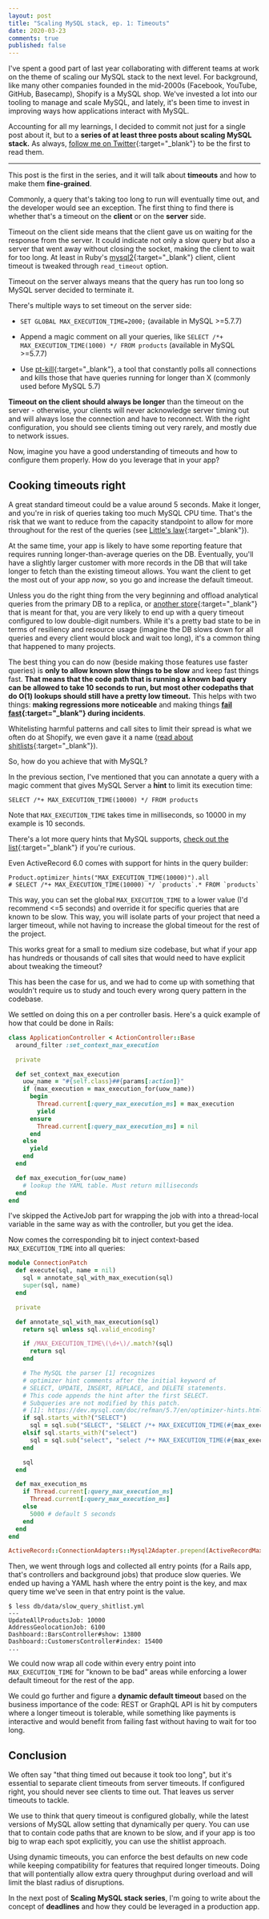 ```yaml
---
layout: post
title: "Scaling MySQL stack, ep. 1: Timeouts"
date: 2020-03-23
comments: true
published: false
---
```


I've spent a good part of last year collaborating with different teams at work on the theme of scaling our MySQL stack to the next level. For background, like many other companies founded in the mid-2000s (Facebook, YouTube, GitHub, Basecamp), Shopify is a MySQL shop. We've invested a lot into our tooling to manage and scale MySQL, and lately, it's been time to invest in improving ways how applications interact with MySQL.

Accounting for all my learnings, I decided to commit not just for a single post about it, but to a **series of at least three posts about scaling MySQL stack.** As always, [follow me on Twitter](https://twitter.com/kirshatrov){:target="_blank"} to be the first to read them.

***

This post is the first in the series, and it will talk about **timeouts** and how to make them **fine-grained**.

Commonly, a query that's taking too long to run will eventually time out, and the developer would see an exception. The first thing to find there is whether that's a timeout on the **client** or on the **server** side.

Timeout on the client side means that the client gave us on waiting for the response from the server. It could indicate not only a slow query but also a server that went away without closing the socket, making the client to wait for too long. At least in Ruby's [mysql2](https://github.com/brianmario/mysql2){:target="_blank"} client, client timeout is tweaked through `read_timeout` option.

Timeout on the server always means that the query has run too long so MySQL server decided to terminate it.

There's multiple ways to set timeout on the server side:

* `SET GLOBAL MAX_EXECUTION_TIME=2000;` (available in MySQL >=5.7.7)

* Append a magic comment on all your queries, like `SELECT /*+ MAX_EXECUTION_TIME(1000) */ FROM products` (available in MySQL >=5.7.7)

* Use [pt-kill](https://www.percona.com/doc/percona-toolkit/LATEST/pt-kill.html){:target="_blank"}, a tool that constantly polls all connections and kills those that have queries running for longer than X (commonly used before MySQL 5.7)

**Timeout on the client should always be longer** than the timeout on the server - otherwise, your clients will never acknowledge server timing out and will always lose the connection and have to reconnect. With the right configuration, you should see clients timing out very rarely, and mostly due to network issues.

Now, imagine you have a good understanding of timeouts and how to configure them properly. How do you leverage that in your app?

## Cooking timeouts right

A great standard timeout could be a value around 5 seconds. Make it longer, and you're in risk of queries taking too much MySQL CPU time. That's the risk that we want to reduce from the capacity standpoint to allow for more throughout for the rest of the queries (see [Little's law](https://en.wikipedia.org/wiki/Little%27s_law){:target="_blank"}).

At the same time, your app is likely to have some reporting feature that requires running longer-than-average queries on the DB. Eventually, you'll have a slightly larger customer with more records in the DB that will take longer to fetch than the existing timeout allows. You want the client to get the most out of your app _now_, so you go and increase the default timeout.

Unless you do the right thing from the very beginning and offload analytical queries from the primary DB to a replica, or [another store](https://en.wikipedia.org/wiki/Online_analytical_processing){:target="_blank"} that is meant for that, you are very likely to end up with a query timeout configured to low double-digit numbers. While it's a pretty bad state to be in terms of resiliency and resource usage (imagine the DB slows down for all queries and every client would block and wait too long), it's a common thing that happened to many projects.

The best thing you can do now (beside making those features use faster queries) is **only to allow known slow things to be slow** and keep fast things fast. **That means that the code path that is running a known bad query can be allowed to take 10 seconds to run, but most other codepaths that do O(1) lookups should still have a pretty low timeout.** This helps with two things: **making regressions more noticeable** and making things **[fail fast](https://www.oreilly.com/library/view/release-it/9781680500264/f_0047.html){:target="_blank"} during incidents**.

Whitelisting harmful patterns and call sites to limit their spread is what we often do at Shopify, we even gave it a name ([read about shitlists](https://sirupsen.com/shitlists/){:target="_blank"}).

So, how do you achieve that with MySQL?

In the previous section, I've mentioned that you can annotate a query with a magic comment that gives MySQL Server a **hint** to limit its execution time:

```
SELECT /*+ MAX_EXECUTION_TIME(10000) */ FROM products
```

Note that `MAX_EXECUTION_TIME` takes time in milliseconds, so 10000 in my example is 10 seconds.

There's a lot more query hints that MySQL supports, [check out the list](https://mysqlserverteam.com/new-optimizer-hints-in-mysql/){:target="_blank"} if you're curious.

Even ActiveRecord 6.0 comes with support for hints in the query builder:

```
Product.optimizer_hints("MAX_EXECUTION_TIME(10000)").all
# SELECT /*+ MAX_EXECUTION_TIME(10000) */ `products`.* FROM `products`
```

This way, you can set the global `MAX_EXECUTION_TIME` to a lower value (I'd recommend <=5 seconds) and override it for specific queries that are known to be slow. This way, you will isolate parts of your project that need a larger timeout, while not having to increase the global timeout for the rest of the project.

This works great for a small to medium size codebase, but what if your app has hundreds or thousands of call sites that would need to have explicit about tweaking the timeout?

This has been the case for us, and we had to come up with something that wouldn't require us to study and touch every wrong query pattern in the codebase.

We settled on doing this on a per controller basis. Here's a quick example of how that could be done in Rails:

```ruby
class ApplicationController < ActionController::Base
  around_filter :set_context_max_execution

  private

  def set_context_max_execution
    uow_name = "#{self.class}##{params[:action]}"
    if (max_execution = max_execution_for(uow_name))
      begin
        Thread.current[:query_max_execution_ms] = max_execution
        yield
      ensure
        Thread.current[:query_max_execution_ms] = nil
      end
    else
      yield
    end
  end

  def max_execution_for(uow_name)
    # lookup the YAML table. Must return milliseconds
  end
end
```

I've skipped the ActiveJob part for wrapping the job with into a thread-local variable in the same way as with the controller, but you get the idea.

Now comes the corresponding bit to inject context-based `MAX_EXECUTION_TIME` into all queries:

```ruby
module ConnectionPatch
  def execute(sql, name = nil)
    sql = annotate_sql_with_max_execution(sql)
    super(sql, name)
  end

  private

  def annotate_sql_with_max_execution(sql)
    return sql unless sql.valid_encoding?

    if /MAX_EXECUTION_TIME\(\d+\)/.match?(sql)
      return sql
    end

    # The MySQL the parser [1] recognizes
    # optimizer hint comments after the initial keyword of
    # SELECT, UPDATE, INSERT, REPLACE, and DELETE statements.
    # This code appends the hint after the first SELECT.
    # Subqueries are not modified by this patch.
    # [1]: https://dev.mysql.com/doc/refman/5.7/en/optimizer-hints.html
    if sql.starts_with?("SELECT")
      sql = sql.sub("SELECT", "SELECT /*+ MAX_EXECUTION_TIME(#{max_execution_ms}) */")
    elsif sql.starts_with?("select")
      sql = sql.sub("select", "select /*+ MAX_EXECUTION_TIME(#{max_execution_ms}) */")
    end

    sql
  end

  def max_execution_ms
    if Thread.current[:query_max_execution_ms]
      Thread.current[:query_max_execution_ms]
    else
      5000 # default 5 seconds
    end
  end
end

ActiveRecord::ConnectionAdapters::Mysql2Adapter.prepend(ActiveRecordMaxExecution::ConnectionPatch)
```

Then, we went through logs and collected all entry points (for a Rails app, that's controllers and background jobs) that produce slow queries. We ended up having a YAML hash where the entry point is the key, and max query time we've seen in that entry point is the value.

```
$ less db/data/slow_query_shitlist.yml
---
UpdateAllProductsJob: 10000
AddressGeolocationJob: 6100
Dashboard::BarsController#show: 13800
Dashboard::CustomersController#index: 15400
...
```

We could now wrap all code within every entry point into `MAX_EXECUTION_TIME` for "known to be bad" areas while enforcing a lower default timeout for the rest of the app.

We could go further and figure a **dynamic default timeout** based on the business importance of the code: REST or GraphQL API is hit by computers where a longer timeout is tolerable, while something like payments is interactive and would benefit from failing fast without having to wait for too long.

## Conclusion

We often say "that thing timed out because it took too long", but it's essential to separate client timeouts from server timeouts. If configured right, you should never see clients to time out. That leaves us server timeouts to tackle.

We use to think that query timeout is configured globally, while the latest versions of MySQL allow setting that dynamically per query. You can use that to contain code paths that are known to be slow, and if your app is too big to wrap each spot explicitly, you can use the shitlist approach.

Using dynamic timeouts, you can enforce the best defaults on new code while keeping compatibility for features that required longer timeouts. Doing that will pontentially allow extra query throughput during overload and will limit the blast radius of disruptions.

In the next post of **Scaling MySQL stack series**, I'm going to write about the concept of **deadlines** and how they could be leveraged in a production app.
